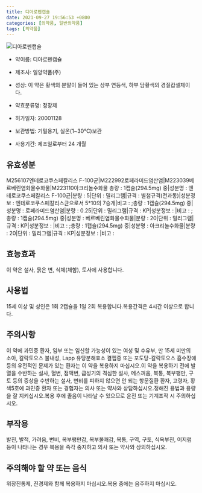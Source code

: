 ```yaml
---
title: 디아로펜캡슐
date: 2021-09-27 19:56:53 +0800
categories: [의약품, 일반의약품]
tags: [의약품]
---
```

![디아로펜캡슐](https://nedrug.mfds.go.kr/pbp/cmn/itemImageDownload/151611729131700002)

- 약이름: 디아로펜캡슐
- 제조사: 일양약품(주)
- 성상: 이 약은 황색의 분말이 들어 있는 상부 연등색, 하부 담황색의 경질캅셀제이다.
- 약효분류명: 정장제
- 허가일자: 20001128
- 보관방법: 기밀용기, 실온(1~30℃)보관

- 사용기간: 제조일로부터 24 개월
## 유효성분
M256107엔테로코쿠스페칼리스 F-100균|M222992로페라미드염산염|M223039베르베린염화물수화물|M223110아크리놀수화물
총량 : 1캡슐(294.5mg) 중|성분명 : 엔테로코쿠스페칼리스 F-100균|분량 : 5|단위 : 밀리그램|규격 : 별첨규격(전과동)|성분정보 : 엔테로코쿠스페칼리스균으로서 5*10의 7승개|비고 : ;총량 : 1캡슐(294.5mg) 중|성분명 : 로페라미드염산염|분량 : 0.25|단위 : 밀리그램|규격 : KP|성분정보 : |비고 : ;총량 : 1캡슐(294.5mg) 중|성분명 : 베르베린염화물수화물|분량 : 20|단위 : 밀리그램|규격 : KP|성분정보 : |비고 : ;총량 : 1캡슐(294.5mg) 중|성분명 : 아크리놀수화물|분량 : 20|단위 : 밀리그램|규격 : KP|성분정보 : |비고 :
## 효능효과
이 약은 설사, 묽은 변, 식체(체함), 토사에 사용합니다.
## 사용법
15세 이상 및 성인은 1회 2캡슐을 1일 2회 복용합니다.복용간격은 4시간 이상으로 합니다.
## 주의사항
이 약에 과민증 환자, 임부 또는 임신할 가능성이 있는 여성 및 수유부, 만 15세 미만의 소아, 갈락토오스 불내성, Lapp 유당분해효소 결핍증 또는 포도당-갈락토오스 흡수장애 등의 유전적인 문제가 있는 환자는 이 약을 복용하지 마십시오.이 약을 복용하기 전에 발열을 수반하는 설사, 혈변, 점액변, 급성기의 격심한 설사, 메스꺼움, 복통, 복부팽만, 구토 등의 증상을 수반하는 설사, 변비를 피하지 않으면 안 되는 항문질환 환자, 고령자, 황색5호에 과민증 환자 또는 경험자는 의사 또는 약사와 상담하십시오.정해진 용법과 용량을 잘 지키십시오.복용 후에 졸음이 나타날 수 있으므로 운전 또는 기계조작 시 주의하십시오.
## 부작용
발진, 발적, 가려움, 변비, 복부팽만감, 복부불쾌감, 복통, 구역, 구토, 식욕부진, 어지럼 등이 나타나는 경우 복용을 즉각 중지하고 의사 또는 약사와 상의하십시오.
## 주의해야 할 약 또는 음식
위장진통제, 진경제와 함께 복용하지 마십시오.복용 중에는 음주하지 마십시오.

